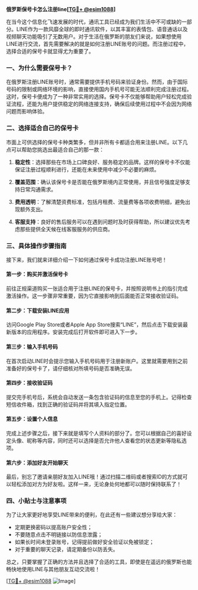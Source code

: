 **俄罗斯保号卡怎么注册line[[TG💪+ @esim1088](https://t.me/s/esim1088)]**

在当今这个信息化飞速发展的时代，通讯工具已经成为我们生活中不可或缺的一部分。LINE作为一款风靡全球的即时通讯软件，以其丰富的表情包、语音通话以及视频聊天功能吸引了无数用户。对于生活在俄罗斯的朋友们来说，如果想使用LINE进行交流，首先需要解决的就是如何注册LINE账号的问题。而注册过程中，选择合适的保号卡就显得尤为重要了。

### 一、为什么需要保号卡？

在俄罗斯注册LINE账号时，通常需要提供手机号码来验证身份。然而，由于国际号码的限制或网络环境的影响，直接使用国内手机号可能无法顺利完成注册过程。这时，保号卡便成为了一种非常实用的选择。保号卡不仅能够帮助用户轻松完成验证流程，还能为用户提供稳定的网络连接支持，确保后续使用过程中不会因为网络问题而影响体验。

### 二、选择适合自己的保号卡

市面上可供选择的保号卡种类繁多，但并非所有卡都适合用来注册LINE。以下几点可以帮助您挑选出最适合自己的那一款：

1. **稳定性**：选择那些在市场上口碑良好、服务稳定的品牌。这样的保号卡不仅能保证注册过程顺利进行，还能在未来使用中减少不必要的麻烦。
   
2. **覆盖范围**：确认该保号卡是否能在俄罗斯境内正常使用，并且信号强度足够支持日常沟通需求。

3. **费用透明**：了解清楚资费标准，包括月租费、流量费等各项收费明细，避免出现额外支出。

4. **客服支持**：良好的售后服务可以在遇到问题时及时获得帮助，所以建议优先考虑那些提供全天候在线客服服务的供应商。

### 三、具体操作步骤指南

接下来，我们就来详细介绍一下如何通过保号卡成功注册LINE账号吧！

#### 第一步：购买并激活保号卡
前往正规渠道购买一张适合用于注册LINE的保号卡，并按照说明书上的指引完成激活操作。这一步骤非常重要，因为它直接影响到后面能否正常接收验证码。

#### 第二步：下载安装LINE应用
访问Google Play Store或者Apple App Store搜索“LINE”，然后点击下载安装最新版本的应用程序。安装完成后打开软件即可进入下一步。

#### 第三步：输入手机号码
在首次启动LINE时会提示您输入手机号码用于注册新账户。这里就需要用到之前准备好的保号卡了，请仔细核对所填号码是否准确无误。

#### 第四步：接收验证码
提交完手机号后，系统会自动发送一条包含验证码的信息至您的手机上。记得检查短信收件箱，找到正确的验证码并将其填入指定位置。

#### 第五步：设置个人信息
完成上述步骤之后，接下来就是填写个人资料的部分了。您可以根据自己的喜好设定头像、昵称等内容，同时还可以选择是否允许他人查看您的状态更新等隐私选项。

#### 第六步：添加好友开始聊天
最后，别忘了邀请亲朋好友加入LINE哦！通过扫描二维码或者搜索ID的方式就可以轻松添加对方为好友啦。这样一来，无论身处何地都可以随时保持联系了！

### 四、小贴士与注意事项

为了让大家更好地享受LINE带来的便利，在此还有一些建议想分享给大家：

- 定期更换密码以提高账户安全性；
- 不要随意点击不明链接以防信息泄露；
- 如果长时间未登录账号，记得提前做好安全验证以免被锁定；
- 对于重要的聊天记录，请定期备份以防丢失。

总之，只要掌握了正确的方法并且选择了合适的工具，即使是在遥远的俄罗斯也能畅快地使用LINE与其他朋友互动交流啦！

[[TG💪+ @esim1088](https://t.me/s/esim1088) ![Image](https://i.postimg.cc/4NQfJmqS/Snipaste-2025-05-13-00-14-12.png)]